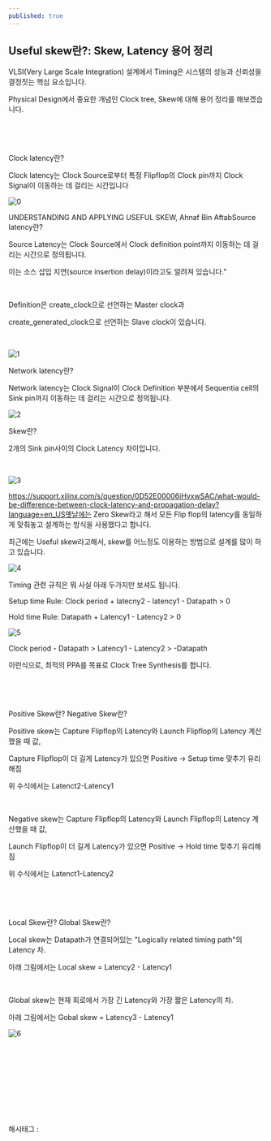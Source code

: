 ```yaml
---
published: true
---
```

## Useful skew란?: Skew, Latency 용어 정리

VLSI(Very Large Scale Integration) 설계에서 Timing은 시스템의 성능과 신뢰성을 결정짓는 핵심 요소입니다.

Physical Design에서 중요한 개념인 Clock tree, Skew에 대해 용어 정리를 해보겠습니다.

​

​

Clock latency란?

Clock latency는 Clock Source로부터 특정 Flipflop의 Clock pin까지 Clock Signal이 이동하는 데 걸리는 시간입니다

![0](/assets/img/223525584707/0.png)

UNDERSTANDING AND APPLYING USEFUL SKEW, Ahnaf Bin AftabSource latency란?

Source Latency는 Clock Source에서 Clock definition point까지 이동하는 데 걸리는 시간으로 정의됩니다.

이는 소스 삽입 지연(source insertion delay)이라고도 알려져 있습니다."

​

Definition은 create_clock으로 선언하는 Master clock과

create_generated_clock으로 선언하는 Slave clock이 있습니다.

​

![1](/assets/img/223525584707/1.png)

Network latency란?

Network latency는 Clock Signal이 Clock Definition 부분에서 Sequentia cell의 Sink pin까지 이동하는 데 걸리는 시간으로 정의됩니다.

![2](/assets/img/223525584707/2.png)

Skew란?

2개의 Sink pin사이의 Clock Latency 차이입니다.

​

![3](/assets/img/223525584707/3.png)

https://support.xilinx.com/s/question/0D52E00006iHvxwSAC/what-would-be-difference-between-clock-latency-and-propagation-delay?language=en_US옛날에는 Zero Skew라고 해서 모든 Flip flop의 latency를 동일하게 맞춰놓고 설계하는 방식을 사용했다고 합니다.

최근에는 Useful skew라고해서, skew를 어느정도 이용하는 방법으로 설계를 많이 하고 있습니다.

![4](/assets/img/223525584707/4.png)

Timing 관련 규칙은 뭐 사실 아래 두가지만 보셔도 됩니다.

Setup time Rule: Clock period + latecny2 - latency1 - Datapath > 0

Hold time Rule: Datapath + Latency1 - Latency2 > 0

![5](/assets/img/223525584707/5.png)

Clock period - Datapath >  Latency1 - Latency2 > -Datapath

이런식으로, 최적의 PPA를 목표로 Clock Tree Synthesis를 합니다.

​

​

Positive Skew란? Negative Skew란?

Positive skew는 Capture Flipflop의 Latency와 Launch Flipflop의 Latency 계산했을 때 값,

Capture Flipflop이 더 길게 Latency가 있으면 Positive -> Setup time 맞추기 유리해짐

위 수식에서는 Latenct2-Latency1

​

Negative skew는 Capture Flipflop의 Latency와 Launch Flipflop의 Latency 계산했을 때 값,

Launch Flipflop이 더 길게 Latency가 있으면 Positive -> Hold time 맞추기 유리해짐

위 수식에서는 Latenct1-Latency2

​

​

Local Skew란?  Global Skew란?

Local skew는 Datapath가 연결되어있는 "Logically related timing path"의 Latency 차.

아래 그림에서는  Local skew = Latency2 - Latency1

​

Global skew는 현재 회로에서 가장 긴 Latency와 가장 짧은 Latency의 차.

아래 그림에서는 Gobal skew = Latency3 - Latency1

![6](/assets/img/223525584707/6.png)

​

​

​

​

​

 해시태그 : 